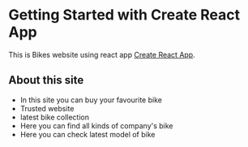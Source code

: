 # Getting Started with Create React App

This is Bikes website using react app [Create React App](https://github.com/facebook/create-react-app).

## About this site

* In this site you can buy your favourite bike
* Trusted website
* latest bike collection
* Here you can find all kinds of company's bike
* Here you can check latest model of bike

